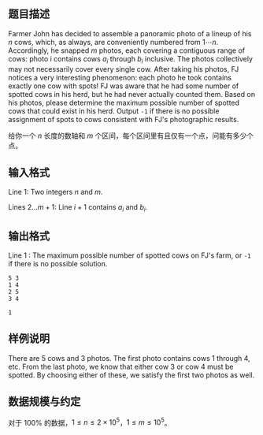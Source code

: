 ## 题目描述

Farmer John has decided to assemble a panoramic photo of a lineup of his $n$ cows, which, as always, are conveniently numbered from $1 \cdots n$. Accordingly, he snapped $m$  photos, each covering a contiguous range of cows: photo i contains cows $a_i$ through $b_i$ inclusive. The photos collectively may not necessarily cover every single cow. After taking his photos, FJ notices a very interesting phenomenon: each photo he took contains exactly one cow with spots! FJ was aware that he had some number of spotted cows in his herd, but he had never actually counted them. Based on his photos, please determine the maximum possible number of spotted cows that could exist in his herd. Output `-1` if there is no possible assignment of spots to cows consistent with FJ's photographic results.

给你一个 $n$ 长度的数轴和 $m$ 个区间，每个区间里有且仅有一个点，问能有多少个点。

## 输入格式

Line $1$: Two integers $n$ and $m$.

Lines $2 \dots m+1$: Line $i+1$ contains $a_i$ and $b_i$.

## 输出格式

Line $1$ : The maximum possible number of spotted cows on FJ's farm, or `-1` if there is no possible solution.



```input1
5 3 
1 4 
2 5 
3 4
```



```output1
1
```

## 样例说明

There are $5$ cows and $3$ photos. The first photo contains cows $1$ through $4$, etc. From the last photo, we know that either cow $3$ or cow $4$ must be spotted. By choosing either of these, we satisfy the first two photos as well.

## 数据规模与约定

对于 $100\%$ 的数据，$1 \le n \le 2 \times 10^5$，$1 \le m \le 10^5$。

